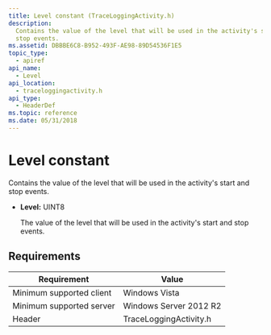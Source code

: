 ```yaml
---
title: Level constant (TraceLoggingActivity.h)
description:
  Contains the value of the level that will be used in the activity's start and
  stop events.
ms.assetid: DBBBE6C8-B952-493F-AE98-89D54536F1E5
topic_type:
  - apiref
api_name:
  - Level
api_location:
  - traceloggingactivity.h
api_type:
  - HeaderDef
ms.topic: reference
ms.date: 05/31/2018
---
```


# Level constant

Contains the value of the level that will be used in the activity's start and
stop events.

- **Level:** UINT8

  The value of the level that will be used in the activity's start and stop
  events.

## Requirements

| Requirement              | Value                  |
| ------------------------ | ---------------------- |
| Minimum supported client | Windows Vista          |
| Minimum supported server | Windows Server 2012 R2 |
| Header                   | TraceLoggingActivity.h |
